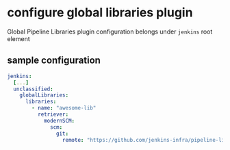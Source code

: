 # configure global libraries plugin

Global Pipeline Libraries plugin configuration belongs under `jenkins` root element

## sample configuration

```yaml
jenkins:
  [...]
  unclassified:
    globalLibraries:
      libraries:
        - name: "awesome-lib"
          retriever:
            modernSCM:
              scm:
                git:
                  remote: "https://github.com/jenkins-infra/pipeline-library.git"
```
